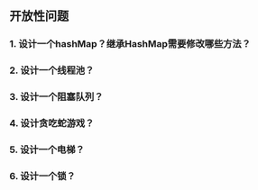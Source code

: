 ## 开放性问题

### 1. 设计一个hashMap？继承HashMap需要修改哪些方法？

### 2. 设计一个线程池？

### 3. 设计一个阻塞队列？

### 4. 设计贪吃蛇游戏？

### 5. 设计一个电梯？

### 6. 设计一个锁？


